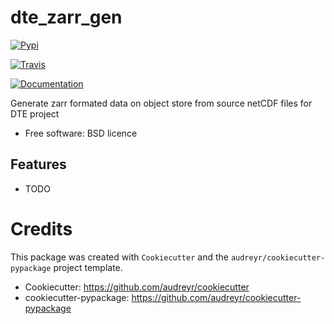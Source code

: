 # dte_zarr_gen


[![Pypi](https://img.shields.io/pypi/v/dte_zarr_gen.svg)](https://pypi.python.org/pypi/dte_zarr_gen)

[![Travis](https://img.shields.io/travis/philipkershaw/dte_zarr_gen.svg)](https://travis-ci.org/philipkershaw/dte_zarr_gen)

[![Documentation](https://readthedocs.org/projects/dte-zarr-gen/badge/?version=latest)](https://dte-zarr-gen.readthedocs.io/en/latest/?badge=latest)

Generate zarr formated data on object store from source netCDF files for DTE project


* Free software: BSD licence


## Features

* TODO

# Credits

This package was created with `Cookiecutter` and the `audreyr/cookiecutter-pypackage` project template.

 * Cookiecutter: https://github.com/audreyr/cookiecutter
 * cookiecutter-pypackage: https://github.com/audreyr/cookiecutter-pypackage
